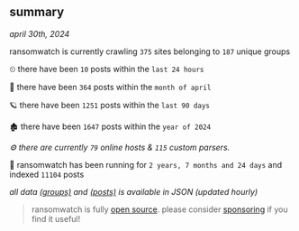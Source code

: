 
## summary
_april 30th, 2024_

ransomwatch is currently crawling `375` sites belonging to `187` unique groups

⏲ there have been `10` posts within the `last 24 hours`

🦈 there have been `364` posts within the `month of april`

🪐 there have been `1251` posts within the `last 90 days`

🏚 there have been `1647` posts within the `year of 2024`

_⚙️ there are currently `79` online hosts & `115` custom parsers._

🦕 ransomwatch has been running for `2 years, 7 months and 24 days` and indexed `11104` posts

_all data  [(groups)](http://ransomwhat.telemetry.ltd/groups) and [(posts)](http://ransomwhat.telemetry.ltd/posts) is available in JSON (updated hourly)_

> ransomwatch is fully [open source](https://github.com/joshhighet/ransomwatch#ransomwatch--). please consider [sponsoring](https://github.com/sponsors/joshhighet) if you find it useful!
